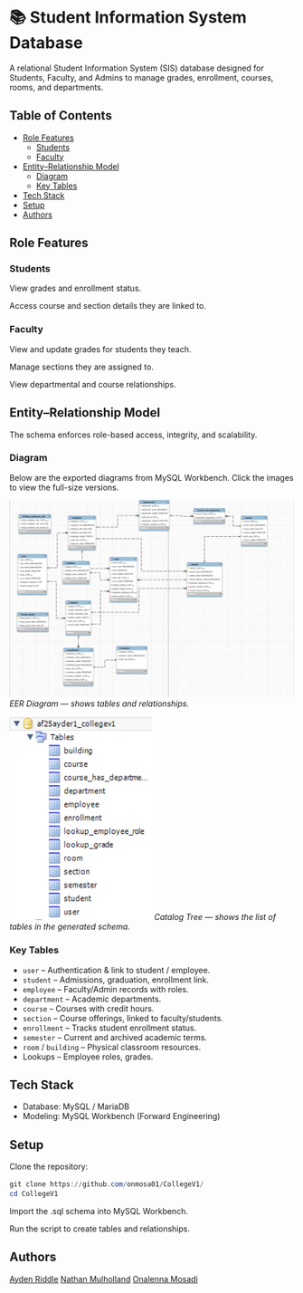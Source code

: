 # 📚 Student Information System Database

A relational Student Information System (SIS) database designed for Students, Faculty, and Admins to manage grades, enrollment, courses, rooms, and departments.

## Table of Contents

- [Role Features](#role-features)
  - [Students](#students)
  - [Faculty](#faculty)
- [Entity–Relationship Model](#entity–relationship-model)
  - [Diagram](#diagram)
  - [Key Tables](#key-tables)
- [Tech Stack](#tech-stack)
- [Setup](#setup)
- [Authors](#authors)

## Role Features

### Students

View grades and enrollment status.

Access course and section details they are linked to.

### Faculty

View and update grades for students they teach.

Manage sections they are assigned to.

View departmental and course relationships.

## Entity–Relationship Model

The schema enforces role-based access, integrity, and scalability.

### Diagram

Below are the exported diagrams from MySQL Workbench. Click the images to view the full-size versions.

[![EER Diagram](assets/EER_Diagram.png)](assets/EER_Diagram.png)
*EER Diagram — shows tables and relationships.*

[![Catalog Tree](assets/Catalog_Tree.png)](assets/Catalog_Tree.png)
*Catalog Tree — shows the list of tables in the generated schema.*

### Key Tables

- `user` – Authentication & link to student / employee.
- `student` – Admissions, graduation, enrollment link.
- `employee` – Faculty/Admin records with roles.
- `department` – Academic departments.
- `course` – Courses with credit hours.
- `section` – Course offerings, linked to faculty/students.
- `enrollment` – Tracks student enrollment status.
- `semester` – Current and archived academic terms.
- `room` / `building` – Physical classroom resources.
- Lookups – Employee roles, grades.

## Tech Stack

- Database: MySQL / MariaDB
- Modeling: MySQL Workbench (Forward Engineering)

## Setup

Clone the repository:

```powershell
git clone https://github.com/onmosa01/CollegeV1/
cd CollegeV1
```

Import the .sql schema into MySQL Workbench.

Run the script to create tables and relationships.

## Authors

[Ayden Riddle](https://www.github.com/ayridd03)
[Nathan Mulholland](https://github.com/Beast1692)
[Onalenna Mosadi](https://github.com/onmosa01)
